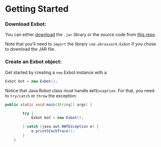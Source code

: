 # Getting Started

### Download Exbot:<br>
You can either [download](https://github.com/obrassard/Exbot/releases) the `.jar` library or the source code from [this repo](/www.github.com/obrassard/exbot).

Note that you'll need to `import` the library `com.obrassard.Exbot` if you chose to download the JAR file.

### Create an Exbot object:<br>
Get started by creating a ` new ` Exbot instance with a

```java
Exbot bot = new Exbot();
```

Notice that Java Robot class must handle `AWTException`.
For that, you need to `try/catch` or `throw` the exception:
```java
public static void main(String[] args) {

        try {
            Exbot bot = new Exbot();

        } catch (java.awt.AWTException e) {
            e.printStackTrace();
        }
    }
```



